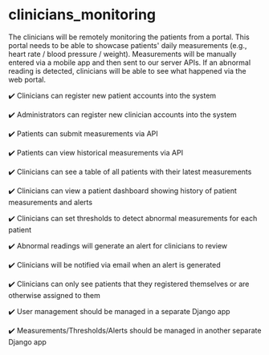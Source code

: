 # clinicians_monitoring
The clinicians will be remotely monitoring the patients from a portal. This portal needs to be able to showcase patients' daily measurements (e.g., heart rate / blood pressure / weight). Measurements will be manually entered via a mobile app and then sent to our server APIs. If an abnormal reading is detected, clinicians will be able to see what happened via the web portal.

:heavy_check_mark:  Clinicians can register new patient accounts into the system

:heavy_check_mark: Administrators can register new clinician accounts into the system

:heavy_check_mark: Patients can submit measurements via API

:heavy_check_mark: Patients can view historical measurements via API

:heavy_check_mark: Clinicians can see a table of all patients with their latest measurements

:heavy_check_mark: Clinicians can view a patient dashboard showing history of patient measurements and alerts

:heavy_check_mark: Clinicians can set thresholds to detect abnormal measurements for each patient

:heavy_check_mark: Abnormal readings will generate an alert for clinicians to review

:heavy_check_mark: Clinicians will be notified via email when an alert is generated

:heavy_check_mark: Clinicians can only see patients that they registered themselves or are otherwise assigned to them

:heavy_check_mark: User management should be managed in a separate Django app

:heavy_check_mark: Measurements/Thresholds/Alerts should be managed in another separate Django app
